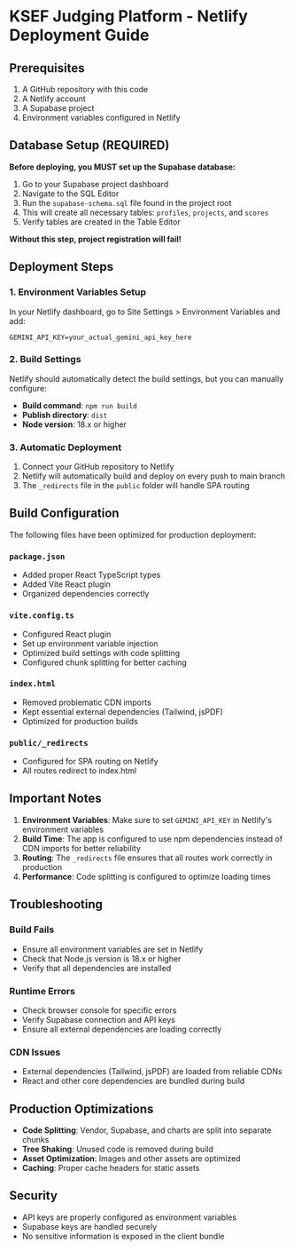 # KSEF Judging Platform - Netlify Deployment Guide

## Prerequisites

1. A GitHub repository with this code
2. A Netlify account
3. A Supabase project
4. Environment variables configured in Netlify

## Database Setup (REQUIRED)

**Before deploying, you MUST set up the Supabase database:**

1. Go to your Supabase project dashboard
2. Navigate to the SQL Editor
3. Run the `supabase-schema.sql` file found in the project root
4. This will create all necessary tables: `profiles`, `projects`, and `scores`
5. Verify tables are created in the Table Editor

**Without this step, project registration will fail!**

## Deployment Steps

### 1. Environment Variables Setup

In your Netlify dashboard, go to Site Settings > Environment Variables and add:

```
GEMINI_API_KEY=your_actual_gemini_api_key_here
```

### 2. Build Settings

Netlify should automatically detect the build settings, but you can manually configure:

- **Build command**: `npm run build`
- **Publish directory**: `dist`
- **Node version**: 18.x or higher

### 3. Automatic Deployment

1. Connect your GitHub repository to Netlify
2. Netlify will automatically build and deploy on every push to main branch
3. The `_redirects` file in the `public` folder will handle SPA routing

## Build Configuration

The following files have been optimized for production deployment:

### `package.json`
- Added proper React TypeScript types
- Added Vite React plugin
- Organized dependencies correctly

### `vite.config.ts`
- Configured React plugin
- Set up environment variable injection
- Optimized build settings with code splitting
- Configured chunk splitting for better caching

### `index.html`
- Removed problematic CDN imports
- Kept essential external dependencies (Tailwind, jsPDF)
- Optimized for production builds

### `public/_redirects`
- Configured for SPA routing on Netlify
- All routes redirect to index.html

## Important Notes

1. **Environment Variables**: Make sure to set `GEMINI_API_KEY` in Netlify's environment variables
2. **Build Time**: The app is configured to use npm dependencies instead of CDN imports for better reliability
3. **Routing**: The `_redirects` file ensures that all routes work correctly in production
4. **Performance**: Code splitting is configured to optimize loading times

## Troubleshooting

### Build Fails
- Ensure all environment variables are set in Netlify
- Check that Node.js version is 18.x or higher
- Verify that all dependencies are installed

### Runtime Errors
- Check browser console for specific errors
- Verify Supabase connection and API keys
- Ensure all external dependencies are loading correctly

### CDN Issues
- External dependencies (Tailwind, jsPDF) are loaded from reliable CDNs
- React and other core dependencies are bundled during build

## Production Optimizations

- **Code Splitting**: Vendor, Supabase, and charts are split into separate chunks
- **Tree Shaking**: Unused code is removed during build
- **Asset Optimization**: Images and other assets are optimized
- **Caching**: Proper cache headers for static assets

## Security

- API keys are properly configured as environment variables
- Supabase keys are handled securely
- No sensitive information is exposed in the client bundle